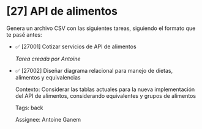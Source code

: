 # [27] API de alimentos

Genera un archivo CSV con las siguientes tareas, siguiendo el formato que te pasé antes:

- ✅ [27001] Cotizar servicios de API de alimentos

  _Tarea creada por Antoine_

- ✅ [27002] Diseñar diagrama relacional para manejo de dietas, alimentos y equivalencias

  Contexto: Considerar las tablas actuales para la nueva implementación del API de alimentos, considerando equivalentes y grupos de alimentos

  Tags: back

  Assignee: Antoine Ganem
